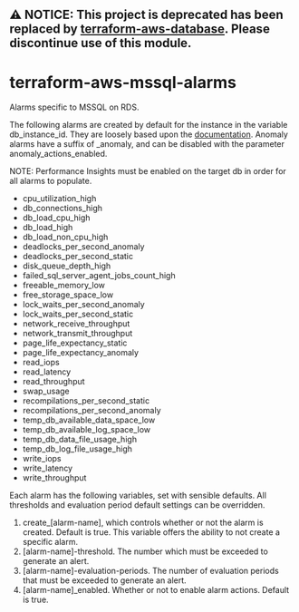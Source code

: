 ## **⚠ NOTICE**: This project is deprecated has been replaced by [terraform-aws-database](https://github.com/truemark/terraform-aws-database). Please discontinue use of this module.

# terraform-aws-mssql-alarms
Alarms specific to MSSQL on RDS. 

The following alarms are created by default for the instance in the variable db_instance_id. They are loosely based upon the [documentation](https://docs.aws.amazon.com/AmazonRDS/latest/UserGuide/rds-metrics.html#rds-cw-metrics-instance). Anomaly alarms have a suffix of _anomaly, and can be disabled with the parameter anomaly_actions_enabled.

NOTE: Performance Insights must be enabled on the target db in order for all alarms to populate.

- cpu_utilization_high
- db_connections_high
- db_load_cpu_high
- db_load_high
- db_load_non_cpu_high
- deadlocks_per_second_anomaly
- deadlocks_per_second_static
- disk_queue_depth_high
- failed_sql_server_agent_jobs_count_high
- freeable_memory_low
- free_storage_space_low
- lock_waits_per_second_anomaly
- lock_waits_per_second_static
- network_receive_throughput
- network_transmit_throughput
- page_life_expectancy_static
- page_life_expectancy_anomaly
- read_iops
- read_latency
- read_throughput
- swap_usage
- recompilations_per_second_static
- recompilations_per_second_anomaly
- temp_db_available_data_space_low
- temp_db_available_log_space_low
- temp_db_data_file_usage_high
- temp_db_log_file_usage_high
- write_iops
- write_latency
- write_throughput

Each alarm has the following variables, set with sensible defaults. All thresholds and evaluation period default settings can be overridden.
1. create_[alarm-name], which controls whether or not the alarm is created. Default is true. This variable offers the ability to not create a specific alarm. 
2. [alarm-name]-threshold. The number which must be exceeded to generate an alert.
3. [alarm-name]-evaluation-periods. The number of evaluation periods that must be exceeded to generate an alert.
4. [alarm-name]_enabled. Whether or not to enable alarm actions. Default is true.

